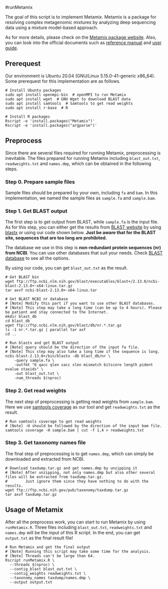 #runMetamix

The goal of this script is to implement Metamix. Metamix is a package for resolving complex metagenomic mixtures by analyzing deep sequencing data using a mixture model-based approach. 

As for more details, please check on the [Metamix package website](https://cran.r-project.org/web/packages/Metamix/). Also, you can look into the official documents such as [reference manual](https://cran.r-project.org/web/packages/Metamix/Metamix.pdf) and [user guide](https://cran.r-project.org/web/packages/Metamix/vignettes/guide.pdf).


## Prerequest
Our environment is Ubuntu 20.04 (GNU/Linux 5.15.0-41-generic x86_64). Some prerequest for this implementation are as follows.

``` shell
# Install Ubuntu packages
sudo apt install openmpi-bin  # openMPI to run Metamix
sudo apt install wget  # GNU Wget to download BLAST data
sudo apt install samtools  # Samtools to get read weights
sudo apt install r-base  # R

# Install R packages
Rscript -e 'install.packages("Metamix")'
Rscript -e 'install.packages("argparse")'
```

## Preprocess
Since there are several files required for running Metamix, preprocessing is inevitable. The files prepared for running Metamix including `blast_out.txt`, `readweights.txt` and `names.dmp`, which can be obtained in the following steps.

### Step 0. Prepare sample files
Sample files should be prepared by your own, including  `fa` and `bam`. In this implementation, we named the sample files as `sample.fa` and `sample.bam`.

### Step 1. Get BLAST output
The first step is to get output from BLAST, while `sample.fa` is the input file. As for this step, you can either get the results from [BLAST website](https://blast.ncbi.nlm.nih.gov/Blast.cgi) by using [blastx](https://blast.ncbi.nlm.nih.gov/Blast.cgi?PROGRAM=blastx&PAGE_TYPE=BlastSearch&LINK_LOC=blasthome) or using our code shown below. **Just be aware that for the BLAST site, sequences that are too long are prohibited.**

The database we use in this step is **non-redundant protein sequences (nr) from NCBI**. You can use other databases that suit your needs. Check [BLAST database](https://ftp.ncbi.nlm.nih.gov/blast/db/) to see all the options.

By using our code, you can get `blast_out.txt` as the result.

```shell
# Get BLAST bin
wget ftp://ftp.ncbi.nlm.nih.gov/blast/executables/blast+/2.13.0/ncbi-blast-2.13.0+-x64-linux.tar.gz
tar axvf ncbi-blast-2.13.0+-x64-linux.tar

# Get BLAST NCBI nr database
# [Note] Modify this part if you want to use other BLAST databases.
# [Note] This step may take a long time (can be up to 4 hours). Please be patient and stay connected to the Internet.
mkdir blast_db
cd blast_db
wget ftp://ftp.ncbi.nlm.nih.gov/blast/db/nr.*.tar.gz
ls -1 nr.*.tar.gz | parallel tar axf
cd ..

# Run blastx and get BLAST output
# [Note] query should be the direction of the input fa file.
# [Note] This step may also take a long time if the sequence is long.
ncbi-blast-2.13.0+/bin/blastx -db blast_db/nr \
    -query sample.fa \
    -outfmt "6 qacc qlen sacc slen mismatch bitscore length pident evalue staxids" \
    -out blast_out.txt \
    -num_threads $(nproc)
```

### Step 2. Get read weights
The next step of preprocessing is getting read weights from `sample.bam`. Here we use [samtools coverage](http://www.htslib.org/doc/samtools-coverage.html) as our tool and get `readweights.txt` as the result.

```shell
# Run samtools coverage to get read weights
# [Note] -H should be followed by the direction of the input bam file.
samtools coverage -H sample.bam | cut -f 1,4 > readweights.txt
```

### Step 3. Get taxonomy names file
The final step of preprocessing is to get `names.dmp`, which can simply be downloaded and extracted from NCBI.

```shell
# Download taxdump.tar.gz and get names.dmp by unzipping it
# [Note] After unzipping, not only names.dmp but also other several files will be extracted from taxdump.tar.gz. 
#        Just ignore them since they have nothing to do with the results.
wget ftp://ftp.ncbi.nih.gov/pub/taxonomy/taxdump.tar.gz
tar axvf taxdump.tar.gz
```

## Usage of Metamix
After all the preprocess work, you can start to run Metamix by using `runMetamix.R`. Three files including `blast_out.txt`, `readweights.txt` and `names.dmp` will be the input of this R script. In the end, you can get `output.txt` as the final result file!

``` shell
# Run Metamix and get the final output
# [Note] Running this script may take some time for the analysis.
# [Note] Threads can't be large than 64.
Rscript runMetamix.R \
  --threads $(nproc) \
  --contig_blast blast_out.txt \
  --contig_weights readweights.txt \
  --taxonomy_names taxdump/names.dmp \
  --output output.txt
```